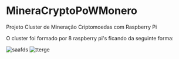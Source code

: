 # MineraCryptoPoWMonero
Projeto Cluster de Mineração Criptomoedas com Raspberry Pi

O  cluster foi formado por  8 raspberry pi's  ficando da seguinte forma:

![saafds](https://user-images.githubusercontent.com/78816148/143173872-33a6dbce-2c1b-4b34-b1f6-a65bc8849796.jpg)
![tterge](https://user-images.githubusercontent.com/78816148/143173876-d111f7e0-66ec-4d1d-9198-eedb1d293288.jpg)

